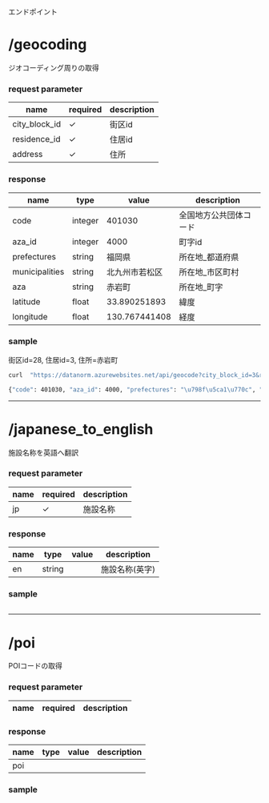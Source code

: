 エンドポイント

# /geocoding
ジオコーディング周りの取得
### request parameter
| name | required | description |
| -- | -- |  -- |
| city_block_id | ✓ | 街区id |
| residence_id | ✓ | 住居id |
| address |  ✓ | 住所 |

### response
| name | type | value | description |
| -- | -- | -- | -- |
| code | integer | 401030 | 全国地方公共団体コード |
| aza_id | integer | 4000 | 町字id | 
| prefectures | string | 福岡県 | 所在地_都道府県 |
| municipalities | string | 北九州市若松区 | 所在地_市区町村 |
| aza | string | 赤岩町 | 所在地_町字 |
| latitude | float | 33.890251893 | 緯度 |
| longitude | float | 130.767441408 | 経度 |

### sample
街区id=28, 住居id=3, 住所=赤岩町
```bash
curl  "https://datanorm.azurewebsites.net/api/geocode?city_block_id=3&residence_id=28&address=%E8%B5%A4%E5%B2%A9%E7%94%BA"

{"code": 401030, "aza_id": 4000, "prefectures": "\u798f\u5ca1\u770c", "municipalities": "\u5317\u4e5d\u5dde\u5e02\u82e5\u677e\u533a", "aza": "\u8d64\u5ca9\u753a", "latitude": 33.890251893, "longitude": 130.767441408}

```

----- 

# /japanese_to_english 
施設名称を英語へ翻訳
### request parameter
| name | required | description |
| -- | -- |  -- |
| jp | ✓ | 施設名称 |

### response
| name | type | value | description |
| -- | -- | -- | -- |
| en | string | | 施設名称(英字) |

### sample
```bash
```

----- 

# /poi
POIコードの取得
### request parameter
| name | required | description |
| -- | -- |  -- |

### response
| name | type | value | description |
| -- | -- | -- | -- |
| poi | | | | 

### sample
```bash
```